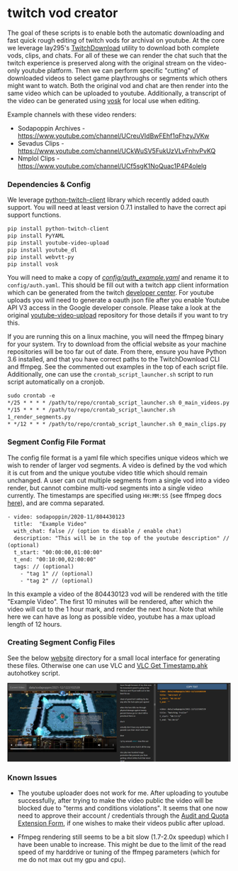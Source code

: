 # twitch vod creator

The goal of these scripts is to enable both the automatic downloading and fast quick rough editing of twitch vods for archival on youtube.
At the core we leverage lay295's [TwitchDownload](https://github.com/lay295/TwitchDownloader) utility to download both complete vods, clips, and chats.
For all of these we can render the chat such that the twitch experience is preserved along with the original stream on the video-only youtube platform.
Then we can perform specific "cutting" of downloaded videos to select game playthroughs or segments which others might want to watch.
Both the original vod and chat are then render into the same video which can be uploaded to youtube.
Additionally, a transcript of the video can be generated using [vosk](https://github.com/alphacep/vosk-api) for local use when editing.

Example channels with these video renders:
* Sodapoppin Archives - https://www.youtube.com/channel/UCreuVIdBwFEhf1qFhzyJVKw
* Sevadus Clips - https://www.youtube.com/channel/UCkWuSV5FukUzVLvFnhvPvKQ
* Nmplol Clips - https://www.youtube.com/channel/UCf5sgK1NoQuac1P4P4olelg


### Dependencies & Config

We leverage [python-twitch-client](https://github.com/tsifrer/python-twitch-client) library which recently added oauth support.
You will need at least version 0.7.1 installed to have the correct api support functions.

```
pip install python-twitch-client
pip install PyYAML
pip install youtube-video-upload
pip install youtube_dl
pip install webvtt-py
pip install vosk
```

You will need to make a copy of *[config/auth_example.yaml](config/auth_example.yaml)* and rename it to `config/auth.yaml`.
This should be fill out with a twitch app client information which can be generated from the twitch [developer center](https://dev.twitch.tv/console/apps).
For youtube uploads you will need to generate a oauth json file after you enable Youtube API V3 access in the Google developer console.
Please take a look at the original [youtube-video-upload](https://github.com/remorses/youtube-video-upload) repository for those details if you want to try this.

If you are running this on a linux machine, you will need the ffmpeg binary for your system.
Try to download from the official website as your machine repositories will be too far out of date.
From there, ensure you have Python 3.6 installed, and that you have correct paths to the TwitchDownload CLI and ffmpeg.
See the commented out examples in the top of each script file.
Additionally, one can use the `crontab_script_launcher.sh` script to run script automatically on a cronjob.

```
sudo crontab -e
*/25 * * * * /path/to/repo/crontab_script_launcher.sh 0_main_videos.py
*/15 * * * * /path/to/repo/crontab_script_launcher.sh 1_render_segments.py
* */12 * * * /path/to/repo/crontab_script_launcher.sh 0_main_clips.py
```


### Segment Config File Format

The config file format is a yaml file which specifies unique videos which we wish to render of larger vod segments.
A video is defined by the vod which it is cut from and the unique youtube video title which should remain unchanged.
A user can cut multiple segments from a single vod into a video render, but cannot combine multi-vod segments into a single video currently.
The timestamps are specified using `HH:MM:SS` (see ffmpeg docs [here](https://ffmpeg.org/ffmpeg-utils.html#time-duration-syntax)), and are comma separated.

```
- video: sodapoppin/2020-11/804430123
  title:  "Example Video"
  with_chat: false // (option to disable / enable chat)
  description: "This will be in the top of the youtube description" // (optional)
  t_start: "00:00:00,01:00:00"
  t_end: "00:10:00,02:00:00"
  tags: // (optional)
    - "tag 1" // (optional)
    - "tag 2" // (optional)
```

In this example a video of the 804430123 vod will be rendered with the title "Example Video".
The first 10 minutes will be rendered, after which the video will cut to the 1 hour mark, and render the next hour.
Note that while here we can have as long as possible video, youtube has a max upload length of 12 hours.


### Creating Segment Config Files


See the below [website](./website/) directory for a small local interface for generating these files.
Otherwise one can use VLC and [VLC Get Timestamp.ahk](./docs/VLC%20Get%20Timestamp.ahk) autohotkey script.

![](./docs/website_example.png)


### Known Issues

* The youtube uploader does not work for me.
After uploading to youtube successfully, after trying to make the video public the video will be blocked due to "terms and conditions violations".
It seems that one now need to approve their account / credentials through the [Audit and Quota Extension Form](https://support.google.com/youtube/contact/yt_api_form?hl=en), if one wishes to make their videos public after upload.

* Ffmpeg rendering still seems to be a bit slow (1.7-2.0x speedup) which I have been unable to increase.
This might be due to the limit of the read speed of my harddrive or tuning of the ffmpeg parameters (which for me do not max out my gpu and cpu).

